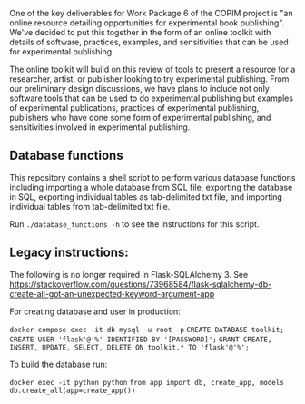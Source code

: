 One of the key deliverables for Work Package 6 of the COPIM project is "an online resource detailing opportunities for experimental book publishing". We've decided to put this together in the form of an online toolkit with details of software, practices, examples, and sensitivities that can be used for experimental publishing.

The online toolkit will build on this review of tools to present a resource for a researcher, artist, or publisher looking to try experimental publishing. From our preliminary design discussions, we have plans to include not only software tools that can be used to do experimental publishing but examples of experimental publications, practices of experimental publishing, publishers who have done some form of experimental publishing, and sensitivities involved in experimental publishing.

## Database functions 

This repository contains a shell script to perform various database functions including importing a whole database from SQL file, exporting the database in SQL, exporting individual tables as tab-delimited txt file, and importing individual tables from tab-delimited txt file. 

Run `./database_functions -h` to see the instructions for this script. 

## Legacy instructions:

The following is no longer required in Flask-SQLAlchemy 3. See https://stackoverflow.com/questions/73968584/flask-sqlalchemy-db-create-all-got-an-unexpected-keyword-argument-app


For creating database and user in production:

`docker-compose exec -it db mysql -u root -p`
`CREATE DATABASE toolkit;`
`CREATE USER 'flask'@'%' IDENTIFIED BY '[PASSWORD]';`
`GRANT CREATE, INSERT, UPDATE, SELECT, DELETE ON toolkit.* TO 'flask'@'%';`

To build the database run:

`docker exec -it python python`
`from app import db, create_app, models`
`db.create_all(app=create_app())`
